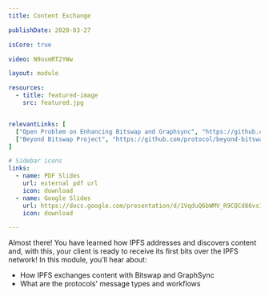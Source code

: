 ```yaml
---
title: Content Exchange

publishDate: 2020-03-27

isCore: true

video: N9oxmRT2YWw

layout: module

resources:
  - title: featured-image
    src: featured.jpg


relevantLinks: [
  ["Open Problem on Enhancing Bitswap and Graphsync", "https://github.com/protocol/ResNetLab/blob/master/OPEN_PROBLEMS/ENHANCED_BITSWAP_GRAPHSYNC.md"],
  ["Beyond Bitswap Project", "https://github.com/protocol/beyond-bitswap"]
]

# Sidebar icons
links:
  - name: PDF Slides
    url: external pdf url
    icon: download
  - name: Google Slides
    url: https://docs.google.com/presentation/d/1VqduQ6bWMV_R9CQCd86vs1Ozw4WnA3bdO-h-wWilf_0/edit?usp=sharing
    icon: download

---
```


Almost there! You have learned how IPFS addresses and discovers content and, with this, your client is ready to receive its first bits over the IPFS network! In this module, you’ll hear about:

  - How IPFS exchanges content with Bitswap and GraphSync
  - What are the protocols' message types and workflows

<!--more-->
